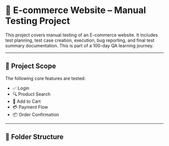 # 🛒 E-commerce Website – Manual Testing Project

This project covers manual testing of an E-commerce website. It includes test planning, test case creation, execution, bug reporting, and final test summary documentation. This is part of a 100-day QA learning journey.

---

## 📌 Project Scope

The following core features are tested:

- ✅ Login
- 🔍 Product Search
- 🛒 Add to Cart
- 💳 Payment Flow
- 📦 Order Confirmation

---

## 📁 Folder Structure


